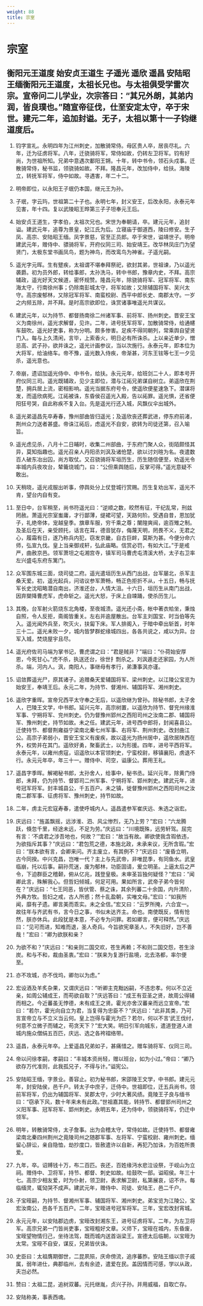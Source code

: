 ```yaml
---
weight: 88
title: 宗室
---
```


# 宗室

## 衡阳元王道度 始安贞王道生 子遥光 遥欣 遥昌 安陆昭王缅衡阳元王道度，太祖长兄也。与太祖俱受学雷次宗。宣帝问二儿学业，次宗答曰：“其兄外朗，其弟内润，皆良璞也。”随宣帝征伐，仕至安定太守，卒于宋世。建元二年，追加封谥。无子，太祖以第十一子钧继道度后。

1. <span id="宗室-衡阳元王道度_始安贞王道生_子遥光_遥欣_遥昌_安陆昭王缅衡阳元王道度，太祖长兄也。与太祖俱受学雷次宗。宣帝问二儿学业，次宗答曰：“其兄外朗，其弟内润，皆良璞也。”随宣帝征伐，仕至安定太守，卒于宋世。建元二年，追加封谥。无子，太祖以第十一子钧继道度后。-1"></span>
钧字宣礼。永明四年为江州刺史，加散骑常侍。母区贵人卒，居丧尽礼。六年，迁为征虏将军。八年，迁骁骑将军，常侍如故，仍转左卫将军。钧有好尚，为世祖所知。兄弟中意遇次鄱阳王锵。十年，转中书令，领石头戍事。迁散骑常侍，秘书监，领骁骑如故。不拜。隆昌元年，改加侍中，给扶。海陵立，转抚军将军，侍中如故。寻遇害，年二十二。

2. <span id="宗室-衡阳元王道度_始安贞王道生_子遥光_遥欣_遥昌_安陆昭王缅衡阳元王道度，太祖长兄也。与太祖俱受学雷次宗。宣帝问二儿学业，次宗答曰：“其兄外朗，其弟内润，皆良璞也。”随宣帝征伐，仕至安定太守，卒于宋世。建元二年，追加封谥。无子，太祖以第十一子钧继道度后。-2"></span>
明帝即位，以永阳王子珉仍本国，继元王为孙。

3. <span id="宗室-衡阳元王道度_始安贞王道生_子遥光_遥欣_遥昌_安陆昭王缅衡阳元王道度，太祖长兄也。与太祖俱受学雷次宗。宣帝问二儿学业，次宗答曰：“其兄外朗，其弟内润，皆良璞也。”随宣帝征伐，仕至安定太守，卒于宋世。建元二年，追加封谥。无子，太祖以第十一子钧继道度后。-3"></span>
子珉，字云玙，世祖第二十子也。永明七年，封义安王，后改永阳，永泰元年见害，年十四。复以武陵昭王晔第三子子坦奉元王后。

4. <span id="宗室-衡阳元王道度_始安贞王道生_子遥光_遥欣_遥昌_安陆昭王缅衡阳元王道度，太祖长兄也。与太祖俱受学雷次宗。宣帝问二儿学业，次宗答曰：“其兄外朗，其弟内润，皆良璞也。”随宣帝征伐，仕至安定太守，卒于宋世。建元二年，追加封谥。无子，太祖以第十一子钧继道度后。-4"></span>
始安贞王道生，字孝伯，太祖次兄也。宋世为奉朝请，卒。建元元年，追封谥。建武元年，追尊为景皇，妃江氏为后。立寝庙于御道西，陵曰修安。生子凤、高宗、安陆昭王缅。凤字景慈，官至正员郎。卒于宋世，谥靖世子。明帝建武元年，赠侍中、骠骑将军，开府仪同三司、始安靖王。改华林凤庄门为望贤门，太极东堂书画凤鸟，题为神鸟，而改鸾鸟为神雀。子遥光嗣。

5. <span id="宗室-衡阳元王道度_始安贞王道生_子遥光_遥欣_遥昌_安陆昭王缅衡阳元王道度，太祖长兄也。与太祖俱受学雷次宗。宣帝问二儿学业，次宗答曰：“其兄外朗，其弟内润，皆良璞也。”随宣帝征伐，仕至安定太守，卒于宋世。建元二年，追加封谥。无子，太祖以第十一子钧继道度后。-5"></span>
遥光字元晖。生有躄疾，太祖谓不堪奉拜祭祀，欲封其弟，世祖谏，乃以遥光袭爵。初为员外郎，转给事郎，太孙洗马，转中书郎，豫章内史，不拜。高宗辅政，遥光好天文候道，密怀规赞。隆昌元年，除骁骑将军、冠军将军、南东海太守，行南徐州事；仍除南彭城太守，将军如故；又除辅国将军、吴兴太守。高宗废郁林，又除冠军将军、南蛮校尉、西平中郎长史、南郡太守。一岁之内频五除，并不拜。是时高宗欲即位，诛赏诸事唯遥光共谋议。

6. <span id="宗室-衡阳元王道度_始安贞王道生_子遥光_遥欣_遥昌_安陆昭王缅衡阳元王道度，太祖长兄也。与太祖俱受学雷次宗。宣帝问二儿学业，次宗答曰：“其兄外朗，其弟内润，皆良璞也。”随宣帝征伐，仕至安定太守，卒于宋世。建元二年，追加封谥。无子，太祖以第十一子钧继道度后。-6"></span>
建武元年，以为持节、都督扬南徐二州诸军事、前将军、扬州刺史。晋安王宝义为南徐州，遥光求解督，见许。二年，进号抚军将军，加散骑常侍，给通幰车鼓吹。遥光好吏事，称为分明。颇多惨害。足疾不得同朝列，常乘舆自望贤门入。每与上久清闲，言毕，上索香火，明日必有所诛杀。上以亲近单少，憎忌高、武子孙，欲并诛之，遥光计画参议，当以次施行。永泰元年，即本位为大将军，给油络车。帝不豫，遥光数入侍疾，帝渐甚，河东王铉等七王一夕见杀，遥光意也。

7. <span id="宗室-衡阳元王道度_始安贞王道生_子遥光_遥欣_遥昌_安陆昭王缅衡阳元王道度，太祖长兄也。与太祖俱受学雷次宗。宣帝问二儿学业，次宗答曰：“其兄外朗，其弟内润，皆良璞也。”随宣帝征伐，仕至安定太守，卒于宋世。建元二年，追加封谥。无子，太祖以第十一子钧继道度后。-7"></span>
帝崩，遗诏加遥光侍中、中书令，给扶。永元元年，给班剑二十人，即本号开府仪同三司。遥光既辅政，见少主即位，潜与江祏兄弟谋自树立。弟遥欣在荆楚，拥兵居上流，密相影响。遥光当据东府号令，使遥欣便星速急下。潜谋将发，而遥欣病死。江祏被诛，东昏侯召遥光入殿，告以祏罪。遥光惧，还省便阳狂号哭，自此称疾不复入台。先是遥光行还入城，风飘仪伞出城外。

8. <span id="宗室-衡阳元王道度_始安贞王道生_子遥光_遥欣_遥昌_安陆昭王缅衡阳元王道度，太祖长兄也。与太祖俱受学雷次宗。宣帝问二儿学业，次宗答曰：“其兄外朗，其弟内润，皆良璞也。”随宣帝征伐，仕至安定太守，卒于宋世。建元二年，追加封谥。无子，太祖以第十一子钧继道度后。-8"></span>
遥光弟遥昌先卒寿春，豫州部曲皆归遥光；及遥欣丧还葬武进，停东府前渚，荆州众力送者甚盛。帝诛江祏后，虑遥光不自安，欲转为司徒还第，召入喻旨。

9. <span id="宗室-衡阳元王道度_始安贞王道生_子遥光_遥欣_遥昌_安陆昭王缅衡阳元王道度，太祖长兄也。与太祖俱受学雷次宗。宣帝问二儿学业，次宗答曰：“其兄外朗，其弟内润，皆良璞也。”随宣帝征伐，仕至安定太守，卒于宋世。建元二年，追加封谥。无子，太祖以第十一子钧继道度后。-9"></span>
遥光虑见杀，八月十二日晡时，收集二州部曲，于东府门聚人众，街陌颇怪其异，莫知指趣也。遥光召亲人丹阳丞刘沨及诸伧楚，欲以讨刘暄为名。夜遣数百人破东冶出囚，尚方取仗。又召骁骑将军垣历生，历生随信便至，劝遥光令率城内兵夜攻台，辇籥烧城门，曰：“公但乘舆随后，反掌可得。”遥光意疑不敢出。

10. <span id="宗室-衡阳元王道度_始安贞王道生_子遥光_遥欣_遥昌_安陆昭王缅衡阳元王道度，太祖长兄也。与太祖俱受学雷次宗。宣帝问二儿学业，次宗答曰：“其兄外朗，其弟内润，皆良璞也。”随宣帝征伐，仕至安定太守，卒于宋世。建元二年，追加封谥。无子，太祖以第十一子钧继道度后。-10"></span>
天稍晓，遥光戎服出听事，停舆处分上仗登城行赏赐。历生复劝出军，遥光不肯，望台内自有变。

11. <span id="宗室-衡阳元王道度_始安贞王道生_子遥光_遥欣_遥昌_安陆昭王缅衡阳元王道度，太祖长兄也。与太祖俱受学雷次宗。宣帝问二儿学业，次宗答曰：“其兄外朗，其弟内润，皆良璞也。”随宣帝征伐，仕至安定太守，卒于宋世。建元二年，追加封谥。无子，太祖以第十一子钧继道度后。-11"></span>
至日中，台军稍至，尚书符遥光曰：“逆顺之数，皎然有征，干纪乱常，刑兹罔赦。萧遥光宗室蚩庸，才行鄙薄，缇裙可望，天路何阶。受遇自昔，恩加犹子，礼绝帝体，宠越皇季。旗章车服，穷千乘之尊；闉隍爽闿，逾百雉之制。及圣后在天，亲受顾托，话言在耳，德音犹存，侮蔑天明，罔畏不义，无君之心，履霜有日，遂乃称兵内犯，窃发京畿，自古巨衅，莫斯为甚。今便分命六师，弘宣九伐。皇上当亲御戎轩，弘此庙略。信赏必罚，有如大江。”于是戒严，曲赦京邑。领军萧坦之屯湘宫寺，镇军司马曹虎屯清溪大桥，太子右卫率左兴盛屯东府东篱门。

12. <span id="宗室-衡阳元王道度_始安贞王道生_子遥光_遥欣_遥昌_安陆昭王缅衡阳元王道度，太祖长兄也。与太祖俱受学雷次宗。宣帝问二儿学业，次宗答曰：“其兄外朗，其弟内润，皆良璞也。”随宣帝征伐，仕至安定太守，卒于宋世。建元二年，追加封谥。无子，太祖以第十一子钧继道度后。-12"></span>
众军围东城三面，烧司徒二府。遥光遣垣历生从西门出战，台军屡北，杀军主桑天爱。初，遥光起兵，问谘议参军萧畅，畅正色拒折不从，十五日，畅与抚军长史沈昭略潜自南出，济淮还台，人情大沮。十六日，垣历生从南门出战，因弃槊降曹虎军，虎命斩之。遥光大怒，于床上自竦踊，使杀历生儿。

13. <span id="宗室-衡阳元王道度_始安贞王道生_子遥光_遥欣_遥昌_安陆昭王缅衡阳元王道度，太祖长兄也。与太祖俱受学雷次宗。宣帝问二儿学业，次宗答曰：“其兄外朗，其弟内润，皆良璞也。”随宣帝征伐，仕至安定太守，卒于宋世。建元二年，追加封谥。无子，太祖以第十一子钧继道度后。-13"></span>
其晚，台军射火箭烧东北角楼，至夜城溃。遥光还小斋，帐中著衣帢坐，秉烛自照，令人反拒，斋阁皆重关。左右并逾屋散出。台军主刘国宝、时当伯等先入。遥光闻外兵至，吹灭火，扶匐下床。军人排阁入，于暗中牵出斩首，时年三十二。遥光未败一夕，城内皆梦群蛇缘城四出，各各共说之，咸以为异。台军入城，焚烧屋宇且尽。

14. <span id="宗室-衡阳元王道度_始安贞王道生_子遥光_遥欣_遥昌_安陆昭王缅衡阳元王道度，太祖长兄也。与太祖俱受学雷次宗。宣帝问二儿学业，次宗答曰：“其兄外朗，其弟内润，皆良璞也。”随宣帝征伐，仕至安定太守，卒于宋世。建元二年，追加封谥。无子，太祖以第十一子钧继道度后。-14"></span>
遥光府佐司马端为掌书记，曹虎谓之曰：“君是贼非？”端曰：“仆荷始安厚恩，今死甘心。”虎不杀，执送还台，徐世扌剽杀之。刘沨遁走还家园，为人所杀。端，河内人。沨，南阳人，事继母有孝行，弟溓事沨亦谨。

15. <span id="宗室-衡阳元王道度_始安贞王道生_子遥光_遥欣_遥昌_安陆昭王缅衡阳元王道度，太祖长兄也。与太祖俱受学雷次宗。宣帝问二儿学业，次宗答曰：“其兄外朗，其弟内润，皆良璞也。”随宣帝征伐，仕至安定太守，卒于宋世。建元二年，追加封谥。无子，太祖以第十一子钧继道度后。-15"></span>
诏敛葬遥光尸，原其诸子。追赠桑天爱辅国将军、梁州刺史。以江陵公宝览为始安王，奉靖王后。永元二年，为持节、督湘州、辅国将军、湘州刺史。

16. <span id="宗室-衡阳元王道度_始安贞王道生_子遥光_遥欣_遥昌_安陆昭王缅衡阳元王道度，太祖长兄也。与太祖俱受学雷次宗。宣帝问二儿学业，次宗答曰：“其兄外朗，其弟内润，皆良璞也。”随宣帝征伐，仕至安定太守，卒于宋世。建元二年，追加封谥。无子，太祖以第十一子钧继道度后。-16"></span>
遥欣字重晖。宣帝兄西平太守奉之无后，以遥欣继为曾孙。除秘书郎，太子舍人，巴陵王文学，中书郎。延兴元年，高宗树置，以遥欣为持节、督兖州缘淮军事、宁朔将军、兖州刺史。仍为督豫州郢州之西阳司州之汝南二郡、辅国将军、豫州刺史，持节如故。未之任。建武元年，进号西中郎将，封闻喜县公。迁使持节、都督荆雍益宁梁南北秦七州军事、右将军、荆州刺史。改封曲江公。高宗子弟弱小，晋安王宝义有废疾，故以遥光为扬州居中，遥欣居陕西在外，权势并在其门。遥欣好勇，聚畜武士，以为形援。四年，进号平西将军。永泰元年，以雍州虏寇，诏遥欣以本官领刺史，宁蛮校尉，移镇襄阳，虏退不行。永元元年卒，年三十一。赠侍中、司空，谥康公。葬用王礼。

17. <span id="宗室-衡阳元王道度_始安贞王道生_子遥光_遥欣_遥昌_安陆昭王缅衡阳元王道度，太祖长兄也。与太祖俱受学雷次宗。宣帝问二儿学业，次宗答曰：“其兄外朗，其弟内润，皆良璞也。”随宣帝征伐，仕至安定太守，卒于宋世。建元二年，追加封谥。无子，太祖以第十一子钧继道度后。-17"></span>
遥昌字季晖。解褐秘书郎，太孙舍人，给事中，秘书丞。延兴元年，除黄门侍郎，未拜，仍为持节、督郢司二州军事、宁朔将军、郢州刺史。建武元年，进号冠军将军。封丰城县公，千五百户。未之镇，徙督豫州郢州之西阳司州之汝南二郡军事、征虏将军、豫州刺史，持节如故。

18. <span id="宗室-衡阳元王道度_始安贞王道生_子遥光_遥欣_遥昌_安陆昭王缅衡阳元王道度，太祖长兄也。与太祖俱受学雷次宗。宣帝问二儿学业，次宗答曰：“其兄外朗，其弟内润，皆良璞也。”随宣帝征伐，仕至安定太守，卒于宋世。建元二年，追加封谥。无子，太祖以第十一子钧继道度后。-18"></span>
二年，虏主元宏寇寿春，遣使呼城内人。遥昌遣参军崔庆远、朱选之诣宏。

19. <span id="宗室-衡阳元王道度_始安贞王道生_子遥光_遥欣_遥昌_安陆昭王缅衡阳元王道度，太祖长兄也。与太祖俱受学雷次宗。宣帝问二儿学业，次宗答曰：“其兄外朗，其弟内润，皆良璞也。”随宣帝征伐，仕至安定太守，卒于宋世。建元二年，追加封谥。无子，太祖以第十一子钧继道度后。-19"></span>
庆远曰：“旌盖飘摇，远涉淮、泗、风尘惨烈，无乃上劳？”宏曰：“六龙腾跃，倏忽千里，经途未远，不足为劳。”庆远曰：“川境既殊，远劳轩驾。屈完有言：‘不虞君之涉吾地也，何故？’”宏曰：“故当有故。卿欲使我含瑕依违，为欲指斥其事？”庆远曰：“君包荒之德，本施北政，未承来议，无所含瑕。”宏曰：“朕本欲有言，会卿来问。齐主废立，有其例不？”庆远曰：“废昏立明，古今同揆。中兴克昌，岂唯一代？主上与先武帝，非唯昆季，有同鱼水。武皇临崩，托以后事。嗣孙荒迷，废为郁林，功臣固请，爰立明圣。上逼太后之严令，下迫群臣之稽颡，俯从亿兆，践登皇极。未审圣旨独何疑怪？”宏曰：“闻卿此言，殊解我心。但哲妇倾城，何足可用。果如所言，武帝子弟今皆何在？”庆远曰：“七王同恶，皆伏管、蔡之诛，其余列蕃二十余国，内升清阶，外典方牧。哲妇之戒，古人所惑；然十乱盈朝，实唯文母。”宏曰：“如我所闻，靡有孑遗。卿言美而乖实。未之全信。”宏又曰：“云罗所掩，六合宜一。故往年与齐武有书，言今日之事，书似未达齐主。命也。南使既反，情有怆然，朕亦休兵。此段犹是本意，不必专为问罪。若如卿言，便可释然。”庆远曰：“见可而进，知难而退，圣人奇兵。今旨欲宪章圣人，不失旧好，岂不善哉！”宏曰：“卿为欲朕和亲？

20. <span id="宗室-衡阳元王道度_始安贞王道生_子遥光_遥欣_遥昌_安陆昭王缅衡阳元王道度，太祖长兄也。与太祖俱受学雷次宗。宣帝问二儿学业，次宗答曰：“其兄外朗，其弟内润，皆良璞也。”随宣帝征伐，仕至安定太守，卒于宋世。建元二年，追加封谥。无子，太祖以第十一子钧继道度后。-20"></span>
为欲不和？”庆远曰：“和亲则二国交欢，苍生再赖；不和则二国交怨，苍生涂炭。和与不和，裁由圣衷。”宏曰：“朕来为复游行盐境，北去洛都，率尔便至。

21. <span id="宗室-衡阳元王道度_始安贞王道生_子遥光_遥欣_遥昌_安陆昭王缅衡阳元王道度，太祖长兄也。与太祖俱受学雷次宗。宣帝问二儿学业，次宗答曰：“其兄外朗，其弟内润，皆良璞也。”随宣帝征伐，仕至安定太守，卒于宋世。建元二年，追加封谥。无子，太祖以第十一子钧继道度后。-21"></span>
亦不攻城，亦不伐坞，卿勿以为虑。”

22. <span id="宗室-衡阳元王道度_始安贞王道生_子遥光_遥欣_遥昌_安陆昭王缅衡阳元王道度，太祖长兄也。与太祖俱受学雷次宗。宣帝问二儿学业，次宗答曰：“其兄外朗，其弟内润，皆良璞也。”随宣帝征伐，仕至安定太守，卒于宋世。建元二年，追加封谥。无子，太祖以第十一子钧继道度后。-22"></span>
宏设酒及羊炙杂果，又谓庆远曰：“听卿主克黜凶嗣，不违忠孝。何以不立近亲，如周公辅成王，而苟欲自取？”庆远答曰：“成王有亚圣之贤，故周公得辅而相之。今近蕃虽无悖德，未有成王之贤。霍光亦舍汉蕃亲而远立宣帝。”宏曰：“若尔，霍光向自立为君，当复得为忠臣不？”庆远曰：“此非其类，乃可言宣帝立与不立义当云何。皇上岂得与霍光为匹？若尔，何以不言‘武王伐纣，何意不立微子而辅之，苟贪天下？”宏大笑。明日引军向城东，遣道登道人进城内施众僧绢五百匹，庆远、选之各袴褶络带。

23. <span id="宗室-衡阳元王道度_始安贞王道生_子遥光_遥欣_遥昌_安陆昭王缅衡阳元王道度，太祖长兄也。与太祖俱受学雷次宗。宣帝问二儿学业，次宗答曰：“其兄外朗，其弟内润，皆良璞也。”随宣帝征伐，仕至安定太守，卒于宋世。建元二年，追加封谥。无子，太祖以第十一子钧继道度后。-23"></span>
遥昌，永泰元年卒。上爱遥昌兄弟如子，甚痛惜之。赠车骑将军、仪同三司。

24. <span id="宗室-衡阳元王道度_始安贞王道生_子遥光_遥欣_遥昌_安陆昭王缅衡阳元王道度，太祖长兄也。与太祖俱受学雷次宗。宣帝问二儿学业，次宗答曰：“其兄外朗，其弟内润，皆良璞也。”随宣帝征伐，仕至安定太守，卒于宋世。建元二年，追加封谥。无子，太祖以第十一子钧继道度后。-24"></span>
帝以问徐孝嗣，孝嗣曰：“丰城本资尚轻，赠以班台，如为小过。”帝曰：“卿乃欲存万代准则，此我孤兄子，不得与计。”谥宪公。

25. <span id="宗室-衡阳元王道度_始安贞王道生_子遥光_遥欣_遥昌_安陆昭王缅衡阳元王道度，太祖长兄也。与太祖俱受学雷次宗。宣帝问二儿学业，次宗答曰：“其兄外朗，其弟内润，皆良璞也。”随宣帝征伐，仕至安定太守，卒于宋世。建元二年，追加封谥。无子，太祖以第十一子钧继道度后。-25"></span>
安陆昭王缅，字景业。善容止。初为秘书郎，宋邵陵王文学，中书郎。建元元年，封安陆侯，邑千户。转太子中庶子，迁侍中。世祖即位，迁五兵尚书，领前军将军，仍出为辅国将军、吴郡太守，少时大著风绩。竟陵王子良与缅书曰：“窃承下风，数十年来未有此政。”世祖嘉其能，转持节、都督郢州司州之义阳军事、冠军将军、郢州刺史。永明五年，还为侍中，领骁骑将军，仍迁中领军。

26. <span id="宗室-衡阳元王道度_始安贞王道生_子遥光_遥欣_遥昌_安陆昭王缅衡阳元王道度，太祖长兄也。与太祖俱受学雷次宗。宣帝问二儿学业，次宗答曰：“其兄外朗，其弟内润，皆良璞也。”随宣帝征伐，仕至安定太守，卒于宋世。建元二年，追加封谥。无子，太祖以第十一子钧继道度后。-26"></span>
明年，转散骑常侍，太子詹事。出为会稽太守，常侍如故。迁使持节、都督雍梁南北秦四州荆州之竟陵司州之随郡军事、左将军、宁蛮校尉、雍州刺史。缅留心辞讼，亲自隐恤，劫抄度口，皆赦遣许以自新，再犯乃加诛，为百姓所畏爱。

27. <span id="宗室-衡阳元王道度_始安贞王道生_子遥光_遥欣_遥昌_安陆昭王缅衡阳元王道度，太祖长兄也。与太祖俱受学雷次宗。宣帝问二儿学业，次宗答曰：“其兄外朗，其弟内润，皆良璞也。”随宣帝征伐，仕至安定太守，卒于宋世。建元二年，追加封谥。无子，太祖以第十一子钧继道度后。-27"></span>
九年，卒。诏赙钱十万，布二百匹。丧还，百姓缘沔水悲泣设祭，于岘山为立祠。赠侍中、卫将军，持节、都督、刺史如故。给鼓吹一部。谥昭侯。年三十七。高宗少相友爱，时为仆射，领卫尉，表求解卫尉，私第展哀，诏不许。每临缅灵，辄恸哭不成声。建武元年，赠侍中、司徒、安陆王，邑二千户。

28. <span id="宗室-衡阳元王道度_始安贞王道生_子遥光_遥欣_遥昌_安陆昭王缅衡阳元王道度，太祖长兄也。与太祖俱受学雷次宗。宣帝问二儿学业，次宗答曰：“其兄外朗，其弟内润，皆良璞也。”随宣帝征伐，仕至安定太守，卒于宋世。建元二年，追加封谥。无子，太祖以第十一子钧继道度后。-28"></span>
子宝晊嗣，为持节、督湘州军事、辅国将军、湘州刺史。弟宝览为江陵公，宝宏汝南公，邑各千五百户。二年，宝晊进号冠军将军。三年，宝宏改封宵城。

29. <span id="宗室-衡阳元王道度_始安贞王道生_子遥光_遥欣_遥昌_安陆昭王缅衡阳元王道度，太祖长兄也。与太祖俱受学雷次宗。宣帝问二儿学业，次宗答曰：“其兄外朗，其弟内润，皆良璞也。”随宣帝征伐，仕至安定太守，卒于宋世。建元二年，追加封谥。无子，太祖以第十一子钧继道度后。-29"></span>
永元元年，以安陆郡边虏，宝晊改封湘东王，进号征虏将军。二年，为左卫将军。高宗兄弟一门皆尚吏事，宝晊粗好文章。义师下，宝晊在城内，东昏废，宝晊望物情归己，坐待法驾，既而城内送首诣梁王。宣德太后临朝，以宝晊为太常。宝晊不自安，谋反，兄弟皆伏诛。

30. <span id="宗室-衡阳元王道度_始安贞王道生_子遥光_遥欣_遥昌_安陆昭王缅衡阳元王道度，太祖长兄也。与太祖俱受学雷次宗。宣帝问二儿学业，次宗答曰：“其兄外朗，其弟内润，皆良璞也。”随宣帝征伐，仕至安定太守，卒于宋世。建元二年，追加封谥。无子，太祖以第十一子钧继道度后。-30"></span>
史臣曰：太祖膺期御世，二昆夙殒，庆命傍流，追序蕃胙。安陆王缅以宗子戚属，弱年进仕，典郡临州，去有余迹，遣爱在民。盖因情而可感，学以从政，夫岂必然。

31. <span id="宗室-衡阳元王道度_始安贞王道生_子遥光_遥欣_遥昌_安陆昭王缅衡阳元王道度，太祖长兄也。与太祖俱受学雷次宗。宣帝问二儿学业，次宗答曰：“其兄外朗，其弟内润，皆良璞也。”随宣帝征伐，仕至安定太守，卒于宋世。建元二年，追加封谥。无子，太祖以第十一子钧继道度后。-31"></span>
赞曰：太祖二昆，追树双蕃。元托继胤，贞兴子孙。并用威福，自取亡存。

32. <span id="宗室-衡阳元王道度_始安贞王道生_子遥光_遥欣_遥昌_安陆昭王缅衡阳元王道度，太祖长兄也。与太祖俱受学雷次宗。宣帝问二儿学业，次宗答曰：“其兄外朗，其弟内润，皆良璞也。”随宣帝征伐，仕至安定太守，卒于宋世。建元二年，追加封谥。无子，太祖以第十一子钧继道度后。-32"></span>
安陆称美，事表西魂。
